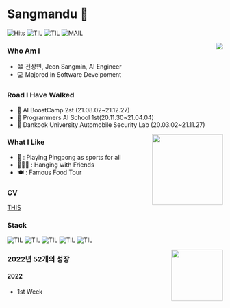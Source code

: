 # Sangmandu 🌌
[![Hits](https://hits.seeyoufarm.com/api/count/incr/badge.svg?url=https%3A%2F%2Fgithub.com%2Fsangmandu%2Fhit-counter&count_bg=%23438C76&title_bg=%2332A863&icon=&icon_color=%23E7E7E7&title=VISIT&edge_flat=false)](https://github.com/sangmandu)
[![TIL](https://img.shields.io/badge/TIL:Gitbook-00ACBB?style=flat)](https://sangmandu.gitbook.io/til/)
[![TIL](https://img.shields.io/badge/TIL:Velog-00ACEE?style=flat)](https://velog.io/@sangmandu)
[![MAIL](https://img.shields.io/badge/MAIL:naver-0055FF?style=flat)](mailto:toxj17@naver.com)

<img align='right' src="http://mazassumnida.wtf/api/v2/generate_badge?boj=soryrung96">

### Who Am I
* 😁 전상민, Jeon Sangmin, AI Engineer  
* 💻 Majored in Software Develpoment


### Road I Have Walked
* 👟 AI BoostCamp 2st (21.08.02~21.12.27)
* 👟 Programmers AI School 1st(20.11.30~21.04.04)
* 👟 Dankook University Automobile Security Lab (20.03.02~21.11.27)

<img align='right' src="https://github-readme-stats.vercel.app/api?username=sangmandu&theme=tokyonight" height="165">

### What I Like
* 🏓 : Playing Pingpong as sports for all
* 👨‍👦‍👦 : Hanging with Friends
* 🍽 : Famous Food Tour

### CV
[THIS]()

### Stack
![TIL](https://img.shields.io/badge/Python-AEA5D4?style=flat)
![TIL](https://img.shields.io/badge/Pytorch-C186A4?style=flat)
![TIL](https://img.shields.io/badge/NLP-DF8AB6?style=flat)
![TIL](https://img.shields.io/badge/HuggingFace-F18614?style=flat)
![TIL](https://img.shields.io/badge/RecSys-F1F6A4?style=flat)


<img align='right' src="https://user-images.githubusercontent.com/45033215/137354800-6955ed40-380d-4402-bbb9-a0669c1ffd0e.png" height="120">

### 2022년 52개의 성장
#### 2022
- 1st Week
